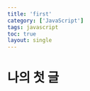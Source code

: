 ```yaml
---
title: 'first'
category: ['JavaScript']
tags: javascript
toc: true
layout: single
---
```


# 나의 첫 글

